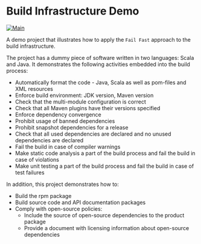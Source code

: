 # Build Infrastructure Demo

[![Main](https://github.com/tashoyan/build-infrastructure-demo/actions/workflows/main.yml/badge.svg)](https://github.com/tashoyan/build-infrastructure-demo/actions/workflows/main.yml)

A demo project that illustrates how to apply the `Fail Fast` approach to the build infrastructure.

The project has a dummy piece of software written in two languages: Scala and Java.
It demonstrates the following activities embedded into the build process:
* Automatically format the code - Java, Scala as well as pom-files and XML resources
* Enforce build environment: JDK version, Maven version
* Check that the multi-module configuration is correct
* Check that all Maven plugins have their versions specified
* Enforce dependency convergence
* Prohibit usage of banned dependencies
* Prohibit snapshot dependencies for a release
* Check that all used dependencies are declared and no unused dependencies are declared
* Fail the build in case of compiler warnings
* Make static code analysis a part of the build process and fail the build in case of violations
* Make unit testing a part of the build process and fail the build in case of test failures

In addition, this project demonstrates how to:
* Build the rpm package
* Build source code and API documentation packages
* Comply with open-source policies:
  * Include the source of open-source dependencies to the product package
  * Provide a document with licensing information about open-source dependencies
